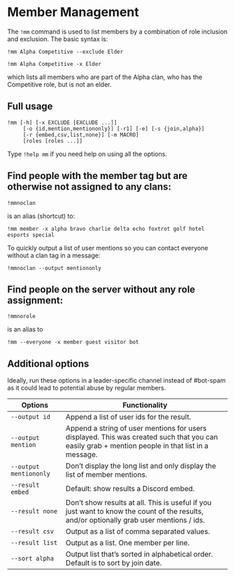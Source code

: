 # Member Management

The `!mm` command is used to list members by a combination of role inclusion and exclusion. The basic syntax is:

`!mm Alpha Competitive --exclude Elder`

`!mm Alpha Competitive -x Elder`

which lists all members who are part of the Alpha clan, who has the Competitive role, but is not an elder.

## Full usage

```
!mm [-h] [-x EXCLUDE [EXCLUDE ...]]
     [-o {id,mention,mentiononly}] [-r1] [-e] [-s {join,alpha}]
     [-r {embed,csv,list,none}] [-m MACRO]
     [roles [roles ...]]
```

Type `!help mm` if you need help on using all the options.

## Find people with the member tag but are otherwise not assigned to any clans:

`!mmnoclan`

is an alias (shortcut) to:

`!mm member -x alpha bravo charlie delta echo foxtrot golf hotel esports special`

To quickly output a list of user mentions so you can contact everyone without a clan tag in a message:

`!mmnoclan --output mentiononly`

## Find people on the server without any role assignment:

`!mmnorole`

is an alias to

`!mm --everyone -x member guest visitor bot`

## Additional options

Ideally, run these options in a leader-specific channel instead of #bot-spam as it could lead to potential abuse by regular members.

Options | Functionality
--- | ---
`--output id` | Append a list of user ids for the result.
`--output mention` | Append a string of user mentions for users displayed. This was created such that you can easily grab + mention people in that list in a message.
`--output mentiononly` | Don’t display the long list and only display the list of member mentions.
`--result embed` | Default: show results a Discord embed.
`--result none` | Don’t show results at all. This is useful if you just want to know the count of the results, and/or optionally grab user mentions / ids.
`--result csv` | Output as a list of comma separated values.
`--result list` | Output as a list. One member per line.
`--sort alpha` | Output list that’s sorted in alphabetical order. Default is to sort by join date.

